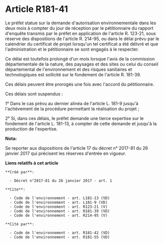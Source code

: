 # Article R181-41

Le préfet statue sur la demande d'autorisation environnementale dans les deux mois à compter du jour de réception par le
pétitionnaire du rapport d'enquête transmis par le préfet en application de l'article R. 123-21, sous réserve des
dispositions de l'article R. 214-95, ou dans le délai prévu par le calendrier du certificat de projet lorsqu'un tel
certificat a été délivré et que l'administration et le pétitionnaire se sont engagés à le respecter.

Ce délai est toutefois prolongé d'un mois lorsque l'avis de la commission départementale de la nature, des paysages et des
sites ou celui du conseil départemental de l'environnement et des risques sanitaires et technologiques est sollicité sur le
fondement de l'article R. 181-39.

Ces délais peuvent être prorogés une fois avec l'accord du pétitionnaire.

Ces délais sont suspendus :

1° Dans le cas prévu au dernier alinéa de l'article L. 181-9 jusqu'à l'achèvement de la procédure permettant la réalisation
du projet ;

2° Si, dans ces délais, le préfet demande une tierce expertise sur le fondement de l'article L. 181-13, à compter de cette
demande et jusqu'à la production de l'expertise.

**Nota:**

Se reporter aux dispositions de l'article 17 du décret n° 2017-81 du 26 janvier 2017 qui précisent les réserves d'entrée en
vigueur.

**Liens relatifs à cet article**

	**Créé par**:

	  - Décret n°2017-81 du 26 janvier 2017 - art. 1

	**Cite**:

	  - Code de l'environnement - art. L181-13 (VD)
	  - Code de l'environnement - art. L181-9 (VD)
	  - Code de l'environnement - art. R123-21 (V)
	  - Code de l'environnement - art. R181-39 (VD)
	  - Code de l'environnement - art. R214-95 (V)

	**Cité par**:

	  - Code de l'environnement - art. R181-42 (VD)
	  - Code de l'environnement - art. R181-55 (VD)

